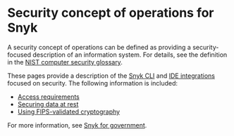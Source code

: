 # Security concept of operations for Snyk

A security concept of operations can be defined as providing a security-focused description of an information system. For details, see the definition in the [NIST computer security glossary](https://csrc.nist.gov/glossary/term/security\_concept\_of\_operations).

These pages provide a description of the [Snyk CLI](../getting-started-with-the-snyk-cli.md) and [IDE integrations](../../integrations/ide-tools/) focused on security. The following information is included:

* [Access requirements](access-requirements.md)
* [Securing data at rest](securing-data-at-rest.md)
* [Using FIPS-validated cryptography](using-fips-validated-cryptography.md)

For more information, see [Snyk for government](https://snyk.io/government-security-solution/).
